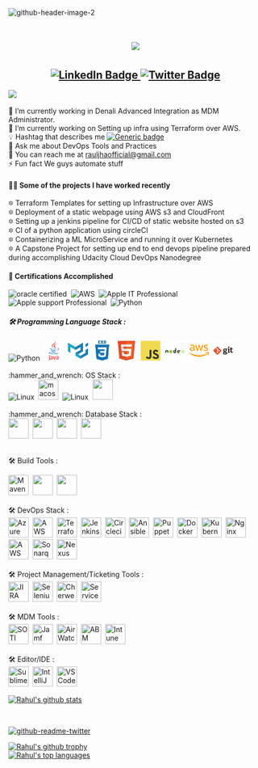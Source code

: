 ![github-header-image-2](https://user-images.githubusercontent.com/20885894/224758869-84d736f5-d657-4b50-a1bb-5695912e43b9.png)
<h1> <div id="header" align="center">
<img src="https://media.giphy.com/media/M9gbBd9nbDrOTu1Mqx/giphy.gif" width="100"/>
</div> </h1>
<h2><div id="badges" align="center">
<a href=https://www.linkedin.com/in/rauljha7>
<img src="https://img.shields.io/badge/LinkedIn-blue?style=for-the-badge&logo=linkedin&logoColor=white" alt="LinkedIn   Badge"/>
</a>
<a href=https://twitter.com/raul_jha7>
<img src="https://img.shields.io/badge/Twitter-blue?style=for-the-badge&logo=twitter&logoColor=white" alt="Twitter Badge"/>
</a>
</div></h2>

![](https://komarev.com/ghpvc/?username=jharahul1&color=green)

🏢 I’m currently working in Denali Advanced Integration as MDM Administrator.<br>
🌱 I’m currently working on Setting up infra using Terraform over AWS.<br>
💡 Hashtag that describes me [![Generic badge](https://img.shields.io/badge/-<DevOpsWizard>-<COLOR>.svg)](https://shields.io/) <br>
💬 Ask me about DevOps Tools and Practices <br>
📩 You can reach me at rauljhaofficial@gmail.com <br>
⚡️ Fun fact We guys automate stuff <br>
#### 👨‍💻 Some of the projects I have worked recently <br>
  🔯 Terraform Templates for setting up Infrastructure over AWS <br>
  🔯 Deployment of a static webpage using AWS s3 and CloudFront <br>
  🔯 Setting up a jenkins pipeline for CI/CD of static website hosted on s3 <br>
  🔯 CI of a python application using circleCI <br>
  🔯 Containerizing a ML MicroService and running it over Kubernetes <br>
  🔯 A Capstone Project for setting up end to end devops pipeline prepared during accomplishing Udacity Cloud DevOps Nanodegree
#### 🥇 Certifications Accomplished
<div>
  <img src="https://user-images.githubusercontent.com/20885894/224777681-f897d8c3-95ff-4bb9-b54b-65bd43f01eeb.png" title="oracle certified" alt="oracle certified" width="100" height="100"/>&nbsp;
<img src="https://user-images.githubusercontent.com/20885894/224775806-f59738b9-6d36-4bfb-94fa-38849744572b.png" title="AWS Certified Solutions Architect" alt="AWS" width="100" height="100"/>&nbsp;
<img src="https://user-images.githubusercontent.com/20885894/224776030-71d00820-896a-43c3-a8f6-b1cae75b7b8c.png" title="Apple IT Professional" alt="Apple IT Professional" width="100" height="100"/>&nbsp;
<img src="https://user-images.githubusercontent.com/20885894/224776104-846d980c-c152-4b08-b9af-05d70c96cba2.png" title="Apple support Professional" alt="Apple support Professional" width="100" height="100"/>&nbsp;
<img src="https://user-images.githubusercontent.com/20885894/224776254-ff461e15-a0ec-48b6-b10d-8e0a7b6fd251.png" title="Python" alt="Python" width="100" height="100"/>&nbsp;<br>
  
##### :hammer_and_wrench: Programming Language Stack :
<div>
  <img src="https://user-images.githubusercontent.com/20885894/224785021-9dad0073-1aed-40f6-8195-cfdc12649e84.png" title="Python" alt="Python" width="40" height="40"/>&nbsp;
<img src="https://github.com/devicons/devicon/blob/master/icons/java/java-original-wordmark.svg" title="Java" alt="Java" width="40" height="40"/>&nbsp;
  <img src="https://github.com/devicons/devicon/blob/master/icons/materialui/materialui-original.svg" title="Material UI" alt="Material UI" width="40" height="40"/>&nbsp;
  <img src="https://github.com/devicons/devicon/blob/master/icons/css3/css3-plain-wordmark.svg"  title="CSS3" alt="CSS" width="40" height="40"/>&nbsp;
  <img src="https://github.com/devicons/devicon/blob/master/icons/html5/html5-original.svg" title="HTML5" alt="HTML" width="40" height="40"/>&nbsp;
  <img src="https://github.com/devicons/devicon/blob/master/icons/javascript/javascript-original.svg" title="JavaScript" alt="JavaScript" width="40" height="40"/>&nbsp;
  <img src="https://github.com/devicons/devicon/blob/master/icons/nodejs/nodejs-original-wordmark.svg" title="NodeJS" alt="NodeJS" width="40" height="40"/>&nbsp;
  <img src="https://github.com/devicons/devicon/blob/master/icons/amazonwebservices/amazonwebservices-plain-wordmark.svg" title="AWS" alt="AWS" width="40" height="40"/>&nbsp;
 <img src="https://github.com/devicons/devicon/blob/master/icons/git/git-original-wordmark.svg" title="Git" **alt="Git" width="40" height="40"/>
  </div> <br>
:hammer_and_wrench: OS Stack :
 <div>
   <img src="https://user-images.githubusercontent.com/20885894/224786408-5e8ca7d6-ed98-47fd-a8c2-f0e1764b314f.png" title="Linux" alt="Linux" width="40" height="40"/>&nbsp;
  <img src="https://user-images.githubusercontent.com/20885894/224788038-655b1371-e3a1-4969-9796-c461891472f9.jpeg" title="macos"  width="40" height="40"/>&nbsp;
   <img src="https://user-images.githubusercontent.com/20885894/224788465-011c97b4-9270-48d0-8327-59039c45eee4.png" title="Windows" alt="Linux" width="40" height="40"/>&nbsp;
   <img src="https://user-images.githubusercontent.com/20885894/224790814-9992cf45-591d-4eac-937d-bb82114bf542.png" width="40" height="40"/>&nbsp;
 </div> <br>
:hammer_and_wrench: Database Stack :
   <div>
     <img src="https://user-images.githubusercontent.com/20885894/224789491-383fcde4-b11b-4032-b51e-b36470ae5379.png" width="40" height="40"/>&nbsp; 
     <img src="https://user-images.githubusercontent.com/20885894/224791487-db2a2682-71b9-471b-8c23-92830ded5e70.png" width="40" height="40"/>&nbsp; 
     <img src="https://user-images.githubusercontent.com/20885894/224791733-46ee21c0-ad0d-4969-8974-bb2054c82676.png" width="40" height="40"/>&nbsp; 
     <img src="https://user-images.githubusercontent.com/20885894/224792189-297a07cf-64ac-43a0-87da-79198c30627d.png" width="40" height="40"/>&nbsp; <br>
     <br>
     
:hammer_and_wrench: Build Tools :
     <div>
       <img src="https://user-images.githubusercontent.com/20885894/224793572-cf71e518-ffe2-4fdb-8c6c-d55fa81ef35f.png" title="Maven" width="40" height="40"/>&nbsp;
       <img src="https://user-images.githubusercontent.com/20885894/224793906-f439fd1c-a6ca-4d34-91c4-d78a5bd47c37.png" width="40" height="40"/>&nbsp;
       <img src="https://user-images.githubusercontent.com/20885894/224794130-f1b36112-f74d-4738-9321-6d80d087c9ee.png" width="40" height="40"/>&nbsp; <br>
       <br>
:hammer_and_wrench: DevOps Stack :
       <div>
         <img src="https://user-images.githubusercontent.com/20885894/224795127-4bff98bd-ad0a-4bcb-9b42-ce0c15945421.png" title="Azure" width="40" height="40"/>&nbsp;
         <img src="https://user-images.githubusercontent.com/20885894/224794935-2a687171-303d-4167-a066-03d580c8ae71.png" title="AWS" width="40" height="40"/>&nbsp;
         <img src="https://user-images.githubusercontent.com/20885894/224795924-15796412-d8d1-4fa0-8a13-a2d225f98fe3.png" title="Terraform" width="40" height="40"/>&nbsp;
         <img src="https://user-images.githubusercontent.com/20885894/224796165-539a6a3a-c831-4209-af31-0aab31b40c47.png" title="Jenkins" width="40" height="40"/>&nbsp;
         <img src="https://user-images.githubusercontent.com/20885894/224796404-803c4064-7270-4f26-ab50-6079c22ef888.png" title="Circleci" width="40" height="40"/>&nbsp;
         <img src="https://user-images.githubusercontent.com/20885894/224796614-3305c9f6-1b0a-412b-adb2-7f0ca05c96e3.png" title="Ansible" width="40" height="40"/>&nbsp;
         <img src="https://user-images.githubusercontent.com/20885894/224796857-b64c8f26-ab9a-4ad1-a103-7ce125afd826.png" title="Puppet" width="40" height="40"/>&nbsp;
         <img src="https://user-images.githubusercontent.com/20885894/224797265-5026d67a-2f13-44fb-970f-ea0c2146d955.png" title="Docker" width="40" height="40"/>&nbsp;
         <img src="https://user-images.githubusercontent.com/20885894/224797432-fde233fe-e4e7-4c0a-985e-e14cd5206fd3.png" title="Kubernetes" width="40" height="40"/>&nbsp;
         <img src="https://user-images.githubusercontent.com/20885894/224797629-252f41fa-1b22-4f70-8475-5c395aa8bd64.jpg" title="Nginx" width="40" height="40"/>&nbsp;
         <img src="https://user-images.githubusercontent.com/20885894/224797856-9f37d29d-aae2-46eb-8be6-f716a3975ce8.png" title="AWS Cloud Formation" width="40" height="40"/>&nbsp;
         <img src="https://user-images.githubusercontent.com/20885894/224798168-82102ec5-b0e7-4bca-a0f5-89919439ef20.png" title="Sonarqube" width="40" height="40"/>&nbsp;
         <img src="https://user-images.githubusercontent.com/20885894/224798345-9b1b75c3-14c4-4600-bb38-9789a3b039e1.png" title="Nexus" width="40" height="40"/>&nbsp;<br>
         <br>
:hammer_and_wrench: Project Management/Ticketing Tools :
         <div>
           <img src="https://user-images.githubusercontent.com/20885894/224799123-df929b94-3f0f-453a-87e5-de3bfc6f805e.png" title="JIRA" width="40" height="40"/>&nbsp;
           <img src="https://user-images.githubusercontent.com/20885894/224799278-fa2e944b-f7d5-44b1-b8e1-1a634e113705.png" title="Selenium" width="40" height="40"/>&nbsp;
           <img src="https://user-images.githubusercontent.com/20885894/224799456-145e9bb3-e498-4cc9-b7a3-81f178d4c9cd.png" title="Cherwell" width="40" height="40"/>&nbsp;
           <img src="https://user-images.githubusercontent.com/20885894/224799724-77d01f23-f093-4c88-94e4-c930d1974c04.png" title="ServiceNow" width="40" height="40"/>&nbsp;<br>
           <br>
:hammer_and_wrench: MDM Tools :
           <div>
             <img src="https://user-images.githubusercontent.com/20885894/224800073-282aa9ee-8e23-44dd-8ae8-d1396d057e23.png" title="SOTI" width="40" height="40"/>&nbsp;
             <img src="https://user-images.githubusercontent.com/20885894/224800200-642fc68b-c2bd-4ae7-9f61-f324f5369722.jpg" title="Jamf Pro" width="40" height="40"/>&nbsp;
             <img src="https://user-images.githubusercontent.com/20885894/224800501-bbe0870f-92f7-478b-94d8-6bfb99765c2d.png" title="AirWatch" width="40" height="40"/>&nbsp;
             <img src="https://user-images.githubusercontent.com/20885894/224800756-3d910503-6d2d-4320-90d0-5cf4333db8db.jpg" title="ABM" width="40" height="40"/>&nbsp;
             <img src="https://user-images.githubusercontent.com/20885894/224800928-ee89bbfc-8ca0-4367-b7eb-edba25762d03.png" title="Intune" width="40" height="40"/>&nbsp;<br>
             <br>
:hammer_and_wrench: Editor/IDE :
             <div>
               <img src="https://user-images.githubusercontent.com/20885894/224801431-493e1a0e-f710-49be-8ef3-7d201147152d.jpg" title="Sublime" width="40" height="40"/>&nbsp;
               <img src="https://user-images.githubusercontent.com/20885894/224802013-45e8e2f9-bb83-47da-94aa-443f2f03f4d1.jpg" title="IntelliJ" width="40" height="40"/>&nbsp;
               <img src="https://user-images.githubusercontent.com/20885894/224802263-944fef9f-4459-4024-b9c2-9199ef6d876c.png" title="VS Code" width="40" height="40"/>&nbsp;
 
               
[![Rahul's github stats](https://github-readme-stats.vercel.app/api?username=Jharahul1&theme=blue-green)](https://github.com/anuraghazra/github-readme-stats)
               
 <br>
               
[![github-readme-twitter](https://github-readme-twitter.gazf.vercel.app/api?id=raul_jha7)](https://github.com/gazf/github-readme-twitter)
               
               
              
 [![Rahul's github trophy](https://github-profile-trophy.vercel.app/?username=Naereen&row=1)](https://github.com/ryo-ma/github-profile-trophy)
 <br>
 [![Rahul's top languages](https://github-readme-stats.vercel.app/api/top-langs/?username=Naereen&theme=blue-green)](https://github.com/anuraghazra/github-readme-stats)
             
               
